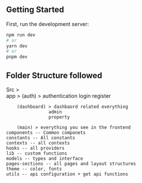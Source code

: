 ## Getting Started

First, run the development server:

```bash
npm run dev
# or
yarn dev
# or
pnpm dev
```

## Folder Structure followed

Src >     
    app > 
        (auth) > authentication
                login
                register 

        (dashboard) > dashbaord related everything
                    admin
                    property

        (main) > everything you see in the frontend    
    components -- Common componets 
    constants -- All constants 
    contexts -- all contexts    
    hooks -- all providers 
    lib -- custom functions 
    models -- types and interface
    pages-sections -- all pages and layout structures 
    theme -- color, fonts
    utils -- api configuration + get api functions 




